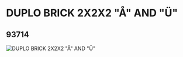 # DUPLO BRICK 2X2X2 "Å" AND "Ü"
## 93714
![DUPLO BRICK 2X2X2 "Å" AND "Ü"](https://lc-www-live-s.legocdn.com/media/bricks/5/2/4612253.jpg)